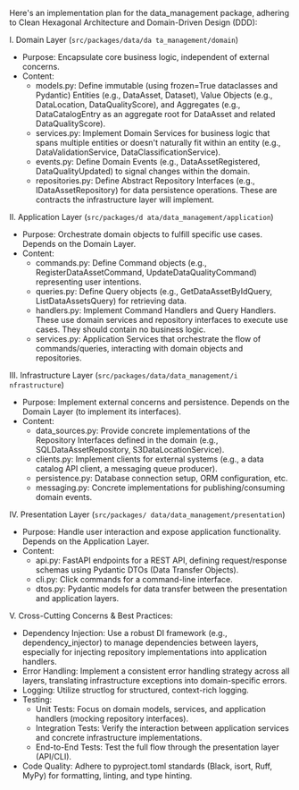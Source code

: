 Here's an implementation plan for the
  data_management package, adhering to
  Clean Hexagonal Architecture and
  Domain-Driven Design (DDD):


  I. Domain Layer (`src/packages/data/da
  ta_management/domain`)
   * Purpose: Encapsulate core business
     logic, independent of external
     concerns.
   * Content:
       * models.py: Define immutable
         (using frozen=True dataclasses
         and Pydantic) Entities (e.g.,
         DataAsset, Dataset), Value 
         Objects (e.g., DataLocation,
         DataQualityScore), and
         Aggregates (e.g.,
         DataCatalogEntry as an
         aggregate root for DataAsset
         and related DataQualityScore).
       * services.py: Implement Domain 
         Services for business logic
         that spans multiple entities
         or doesn't naturally fit
         within an entity (e.g.,
         DataValidationService,
         DataClassificationService).
       * events.py: Define Domain 
         Events (e.g.,
         DataAssetRegistered,
         DataQualityUpdated) to signal
         changes within the domain.
       * repositories.py: Define
         Abstract Repository Interfaces
         (e.g., IDataAssetRepository)
         for data persistence
         operations. These are contracts
          the infrastructure layer will
         implement.


  II. Application Layer (`src/packages/d
  ata/data_management/application`)
   * Purpose: Orchestrate domain
     objects to fulfill specific use
     cases. Depends on the Domain
     Layer.
   * Content:
       * commands.py: Define Command
         objects (e.g.,
         RegisterDataAssetCommand,
         UpdateDataQualityCommand)
         representing user intentions.
       * queries.py: Define Query
         objects (e.g.,
         GetDataAssetByIdQuery,
         ListDataAssetsQuery) for
         retrieving data.
       * handlers.py: Implement Command 
         Handlers and Query Handlers.
         These use domain services and
         repository interfaces to
         execute use cases. They should
         contain no business logic.
       * services.py: Application 
         Services that orchestrate the
         flow of commands/queries,
         interacting with domain
         objects and repositories.



  III. Infrastructure Layer 
  (`src/packages/data/data_management/i
  nfrastructure`)
   * Purpose: Implement external
     concerns and persistence. Depends
     on the Domain Layer (to implement
     its interfaces).
   * Content:
       * data_sources.py: Provide
         concrete implementations of
         the Repository Interfaces
         defined in the domain (e.g.,
         SQLDataAssetRepository,
         S3DataLocationService).
       * clients.py: Implement clients
         for external systems (e.g., a
         data catalog API client, a
         messaging queue producer).
       * persistence.py: Database
         connection setup, ORM
         configuration, etc.
       * messaging.py: Concrete
         implementations for
         publishing/consuming domain
         events.


  IV. Presentation Layer (`src/packages/
  data/data_management/presentation`)
   * Purpose: Handle user interaction
     and expose application
     functionality. Depends on the
     Application Layer.
   * Content:
       * api.py: FastAPI endpoints for a
          REST API, defining
         request/response schemas using
         Pydantic DTOs (Data Transfer
         Objects).
       * cli.py: Click commands for a
         command-line interface.
       * dtos.py: Pydantic models for
         data transfer between the
         presentation and application
         layers.



  V. Cross-Cutting Concerns & Best 
  Practices:
   * Dependency Injection: Use a robust
     DI framework (e.g.,
     dependency_injector) to manage
     dependencies between layers,
     especially for injecting repository
      implementations into application
     handlers.
   * Error Handling: Implement a
     consistent error handling strategy
     across all layers, translating
     infrastructure exceptions into
     domain-specific errors.
   * Logging: Utilize structlog for
     structured, context-rich logging.
   * Testing:
       * Unit Tests: Focus on domain
         models, services, and
         application handlers (mocking
         repository interfaces).
       * Integration Tests: Verify the
         interaction between
         application services and
         concrete infrastructure
         implementations.
       * End-to-End Tests: Test the
         full flow through the
         presentation layer (API/CLI).
   * Code Quality: Adhere to
     pyproject.toml standards (Black,
     isort, Ruff, MyPy) for formatting,
     linting, and type hinting.
